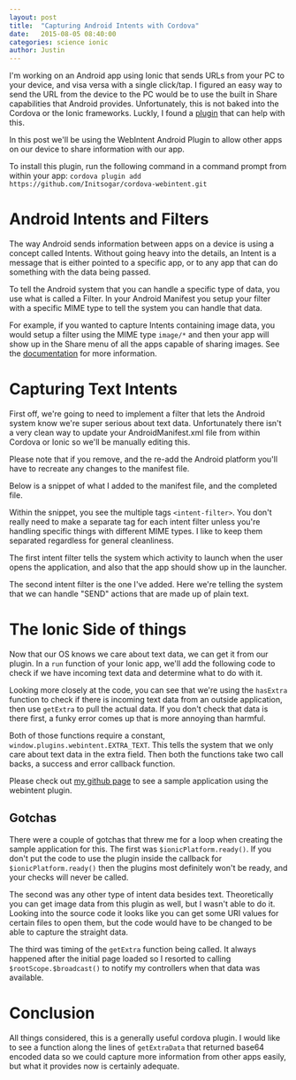 ```yaml
---
layout: post
title:  "Capturing Android Intents with Cordova"
date:   2015-08-05 08:40:00
categories: science ionic
author: Justin
---
```


I'm working on an Android app using Ionic that sends URLs from your PC to your device, and visa versa with a single click/tap.
I figured an easy way to send the URL from the device to the PC would be to use the built in Share capabilities that Android provides.
Unfortunately, this is not baked into the Cordova or the Ionic frameworks. Luckly, I found a [plugin](https://github.com/Initsogar/cordova-webintent) that can
help with this.

In this post we'll be using the WebIntent Android Plugin to allow other apps on our device to share information with our app.

To install this plugin, run the following command in a command prompt from within your app: `cordova plugin add https://github.com/Initsogar/cordova-webintent.git`

# Android Intents and Filters
The way Android sends information between apps on a device is using a concept called Intents. Without going heavy into the details, an Intent is a message
that is either pointed to a specific app, or to any app that can do something with the data being passed.

To tell the Android system that you can handle a specific type of data, you use what is called a Filter. In your Android Manifest you setup your filter with
a specific MIME type to tell the system you can handle that data.

For example, if you wanted to capture Intents containing image data, you would setup a filter
using the MIME type `image/*` and then your app will show up in the Share menu of all
 the apps capable of sharing images.
See the [documentation](http://developer.android.com/guide/components/intents-filters.html) for more information.

# Capturing Text Intents
First off, we're going to need to implement a filter that lets the Android system know
we're super serious about text data. Unfortunately there isn't a very clean way to
update your AndroidManifest.xml file from within Cordova or Ionic so we'll be
manually editing this.

Please note that if you remove, and the re-add the Android platform you'll have to recreate any changes to the manifest file.

Below is a snippet of what I added to the manifest file, and the completed file.

<script src="https://gist.github.com/jbasinger/ea0d47fb82a47485e1ce.js?file=manifestsnippet.xml"></script>

<script src="https://gist.github.com/jbasinger/ea0d47fb82a47485e1ce.js?file=manifestswhole.xml"></script>

Within the snippet, you see the multiple tags `<intent-filter>`. You don't really need to make a separate tag for each intent filter unless you're handling specific things with different MIME types. I like to keep them separated regardless for general cleanliness.

The first intent filter tells the system which activity to launch when the user opens the application, and also that the app should show up in the launcher.

The second intent filter is the one I've added. Here we're telling the system that we can handle "SEND" actions that are made up of plain text.

# The Ionic Side of things
Now that our OS knows we care about text data, we can get it from our plugin. In a `run` function of your Ionic app, we'll add the following code to check if we have incoming text data and determine what to do with it.

<script src="https://gist.github.com/jbasinger/ea0d47fb82a47485e1ce.js?file=webintent.js"></script>

Looking more closely at the code, you can see that we're using the `hasExtra` function to check if there is incoming text data from an outside application, then use `getExtra` to pull the actual data. If you don't check that data is there first, a funky error comes up that is more annoying than harmful.

Both of those functions require a constant, `window.plugins.webintent.EXTRA_TEXT`. This tells the system that we only care about text data in the extra field. Then both the functions take two call backs, a success and error callback function.

Please check out [my github page](https://github.com/jbasinger/BestIntentions) to see a sample application using the webintent plugin.

## Gotchas
There were a couple of gotchas that threw me for a loop when creating the sample application for this. The first was `$ionicPlatform.ready()`. If you don't put the code to use the plugin inside the callback for `$ionicPlatform.ready()` then the plugins most definitely won't be ready, and your checks will never be called.

The second was any other type of intent data besides text. Theoretically you can get image data from this plugin as well, but I wasn't able to do it. Looking into the source code it looks like you can get some URI values for certain files to open them, but the code would have to be changed to be able to capture the straight data.

The third was timing of the `getExtra` function being called. It always happened after the initial page loaded so I resorted to calling `$rootScope.$broadcast()` to notify my controllers when that data was available.

# Conclusion
All things considered, this is a generally useful cordova plugin. I would like to see a function along the lines of `getExtraData` that returned base64 encoded data so we could capture more information from other apps easily, but what it provides now is certainly adequate.
